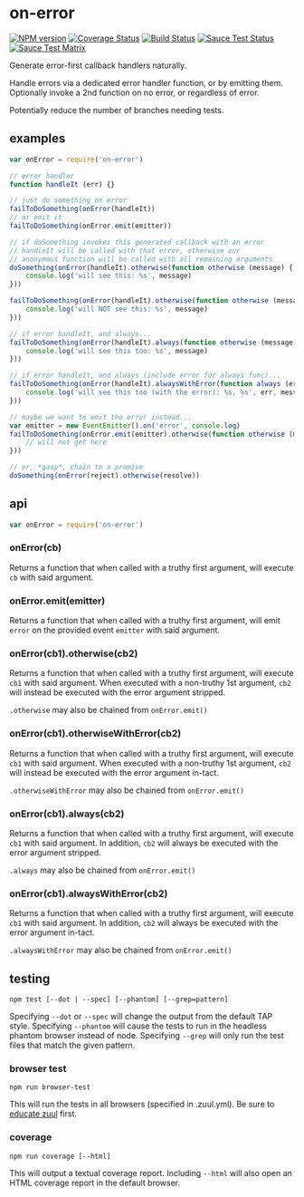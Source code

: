 # on-error

[![NPM version](https://badge.fury.io/js/on-error.png)](http://badge.fury.io/js/on-error)
[![Coverage Status](https://coveralls.io/repos/jasonpincin/on-error/badge.png?branch=master)](https://coveralls.io/r/jasonpincin/on-error?branch=master)
[![Build Status](https://travis-ci.org/jasonpincin/on-error.svg?branch=master)](https://travis-ci.org/jasonpincin/on-error)
[![Sauce Test Status](https://saucelabs.com/browser-matrix/jp-project4.svg)](https://saucelabs.com/u/jp-project4)
[![Sauce Test Matrix](https://saucelabs.com/browser-matrix/jp-project4.svg)](https://saucelabs.com/u/jp-project4)

Generate error-first callback handlers naturally. 

Handle errors via a dedicated error handler function, or by emitting them. 
Optionally invoke a 2nd function on no error, or regardless of error.

Potentially reduce the number of branches needing tests.

## examples

```javascript
var onError = require('on-error')

// error handler
function handleIt (err) {}

// just do something on error
failToDoSomething(onError(handleIt))
// or emit it
failToDoSomething(onError.emit(emitter))

// if doSomething invokes this generated callback with an error
// handleIt will be called with that error, otherwise our 
// anonymous function will be called with all remaining arguments
doSomething(onError(handleIt).otherwise(function otherwise (message) {
    console.log('will see this: %s', message)
}))

failToDoSomething(onError(handleIt).otherwise(function otherwise (message) {
    console.log('will NOT see this: %s', message)
}))

// if error handleIt, and always...
failToDoSomething(onError(handleIt).always(function otherwise (message) {
    console.log('will see this too: %s', message)
}))

// if error handleIt, and always (include error for always func)...
failToDoSomething(onError(handleIt).alwaysWithError(function always (err, message) {
    console.log('will see this too (with the error): %s, %s', err, message)
}))

// maybe we want to emit the error instead...
var emitter = new EventEmitter().on('error', console.log)
failToDoSomething(onError.emit(emitter).otherwise(function otherwise (message) {
    // will not get here
}))

// or, *gasp*, chain to a promise
doSomething(onError(reject).otherwise(resolve))
```

## api

```javascript
var onError = require('on-error')
```

### onError(cb)

Returns a function that when called with a truthy first argument, will execute `cb` with said argument.

### onError.emit(emitter)

Returns a function that when called with a truthy first argument, will emit `error` on the provided event `emitter` with said argument.

### onError(cb1).otherwise(cb2)

Returns a function that when called with a truthy first argument, will execute `cb1` with said argument. When executed with a non-truthy 1st argument, `cb2` will instead be executed with the error argument stripped.

`.otherwise` may also be chained from `onError.emit()`

### onError(cb1).otherwiseWithError(cb2)

Returns a function that when called with a truthy first argument, will execute `cb1` with said argument. When executed with a non-truthy 1st argument, `cb2` will instead be executed with the error argument in-tact.

`.otherwiseWithError` may also be chained from `onError.emit()`

### onError(cb1).always(cb2)

Returns a function that when called with a truthy first argument, will execute `cb1` with said argument. In addition, `cb2` will always be executed with the error argument stripped.

`.always` may also be chained from `onError.emit()`

### onError(cb1).alwaysWithError(cb2)

Returns a function that when called with a truthy first argument, will execute `cb1` with said argument. In addition, `cb2` will always be executed with the error argument in-tact.

`.alwaysWithError` may also be chained from `onError.emit()`

## testing

`npm test [--dot | --spec] [--phantom] [--grep=pattern]`

Specifying `--dot` or `--spec` will change the output from the default TAP style. 
Specifying `--phantom` will cause the tests to run in the headless phantom browser instead of node.
Specifying `--grep` will only run the test files that match the given pattern.

### browser test

`npm run browser-test`

This will run the tests in all browsers (specified in .zuul.yml). Be sure to [educate zuul](https://github.com/defunctzombie/zuul/wiki/cloud-testing#2-educate-zuul) first.

### coverage

`npm run coverage [--html]`

This will output a textual coverage report. Including `--html` will also open 
an HTML coverage report in the default browser.
